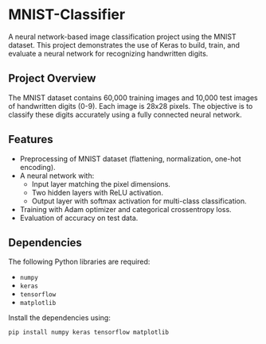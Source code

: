 # MNIST-Classifier

A neural network-based image classification project using the MNIST dataset. This project demonstrates the use of Keras to build, train, and evaluate a neural network for recognizing handwritten digits.

## Project Overview
The MNIST dataset contains 60,000 training images and 10,000 test images of handwritten digits (0-9). Each image is 28x28 pixels. The objective is to classify these digits accurately using a fully connected neural network.

## Features
- Preprocessing of MNIST dataset (flattening, normalization, one-hot encoding).
- A neural network with:
  - Input layer matching the pixel dimensions.
  - Two hidden layers with ReLU activation.
  - Output layer with softmax activation for multi-class classification.
- Training with Adam optimizer and categorical crossentropy loss.
- Evaluation of accuracy on test data.

## Dependencies
The following Python libraries are required:
- `numpy`
- `keras`
- `tensorflow`
- `matplotlib`

Install the dependencies using:
```bash
pip install numpy keras tensorflow matplotlib
